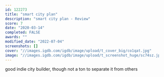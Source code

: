 ```yaml
---
id: 122273
title: "smart city plan"
description: "smart city plan - Review"
score: 7
date: "2020-03-14"
completed: FALSE
awards: ""
modified_date: "2022-07-04"
screenshots: []
cover: "//images.igdb.com/igdb/image/upload/t_cover_big/co1qat.jpg"
image: "//images.igdb.com/igdb/image/upload/t_screenshot_huge/sc74sz.jpg"
---
```

good indie city builder, though not a ton to separate it from others